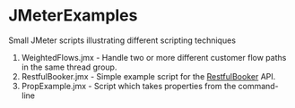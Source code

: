 # JMeterExamples
Small JMeter scripts illustrating different scripting techniques

1. WeightedFlows.jmx - Handle two or more different customer flow paths in the same thread group.
2. RestfulBooker.jmx - Simple example script for the [RestfulBooker](https://restful-booker.herokuapp.com) API.
3. PropExample.jmx - Script which takes properties from the command-line
